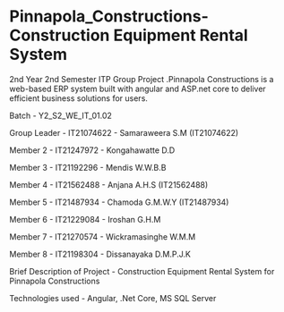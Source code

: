 # Pinnapola_Constructions- Construction Equipment Rental System

2nd Year 2nd Semester ITP Group Project .Pinnapola Constructions is a web-based ERP system built with angular and ASP.net core to deliver efficient business solutions for users.

Batch - Y2_S2_WE_IT_01.02

Group Leader - IT21074622 - Samaraweera S.M (IT21074622)

Member 2 - IT21247972 - Kongahawatte D.D

Member 3 - IT21192296 - Mendis W.W.B.B

Member 4 - IT21562488 - Anjana A.H.S (IT21562488)

Member 5 - IT21487934 - Chamoda G.M.W.Y (IT21487934)

Member 6 - IT21229084 - Iroshan G.H.M

Member 7 - IT21270574 - Wickramasinghe W.M.M

Member 8 - IT21198304 - Dissanayaka D.M.P.J.K

Brief Description of Project - Construction Equipment Rental System for Pinnapola Constructions

Technologies used - Angular, .Net Core, MS SQL Server
